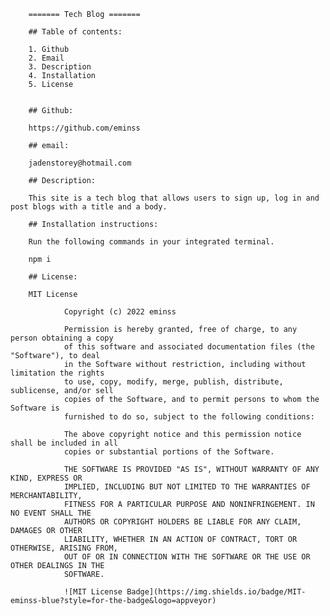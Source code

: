 
        ======= Tech Blog =======

        ## Table of contents:
        
        1. Github
        2. Email
        3. Description
        4. Installation
        5. License
        
        
        ## Github: 
        
        https://github.com/eminss
        
        ## email: 
        
        jadenstorey@hotmail.com
        
        ## Description: 
        
        This site is a tech blog that allows users to sign up, log in and post blogs with a title and a body.
        
        ## Installation instructions:
        
        Run the following commands in your integrated terminal.
        
        npm i

        ## License:

        MIT License

                Copyright (c) 2022 eminss
                
                Permission is hereby granted, free of charge, to any person obtaining a copy
                of this software and associated documentation files (the "Software"), to deal
                in the Software without restriction, including without limitation the rights
                to use, copy, modify, merge, publish, distribute, sublicense, and/or sell
                copies of the Software, and to permit persons to whom the Software is
                furnished to do so, subject to the following conditions:
                
                The above copyright notice and this permission notice shall be included in all
                copies or substantial portions of the Software.
                
                THE SOFTWARE IS PROVIDED "AS IS", WITHOUT WARRANTY OF ANY KIND, EXPRESS OR
                IMPLIED, INCLUDING BUT NOT LIMITED TO THE WARRANTIES OF MERCHANTABILITY,
                FITNESS FOR A PARTICULAR PURPOSE AND NONINFRINGEMENT. IN NO EVENT SHALL THE
                AUTHORS OR COPYRIGHT HOLDERS BE LIABLE FOR ANY CLAIM, DAMAGES OR OTHER
                LIABILITY, WHETHER IN AN ACTION OF CONTRACT, TORT OR OTHERWISE, ARISING FROM,
                OUT OF OR IN CONNECTION WITH THE SOFTWARE OR THE USE OR OTHER DEALINGS IN THE
                SOFTWARE.
                
                ![MIT License Badge](https://img.shields.io/badge/MIT-eminss-blue?style=for-the-badge&logo=appveyor)
        